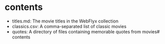 # contents


- titles.md: The movie titles in the WebFlyx collection
- classics.csv: A comma-separated list of classic movies
- quotes: A directory of files containing memorable quotes from movies# contents 






